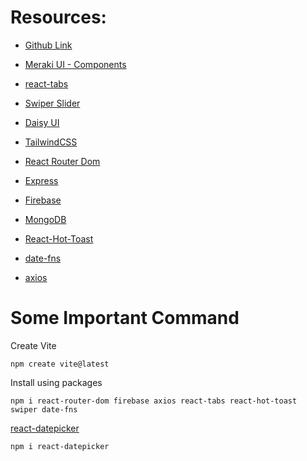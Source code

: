 # Resources:

-   [Github Link](https://github.com/shakilahmedatik/soloSphere-resources/tree/main)

-   [Meraki UI - Components](https://merakiui.com/components)
-   [react-tabs](https://www.npmjs.com/package/react-tabs)
-   [Swiper Slider](https://swiperjs.com/)
-   [Daisy UI](https://daisyui.com/)
-   [TailwindCSS](https://tailwindcss.com/)
-   [React Router Dom](https://reactrouter.com/en/main)
-   [Express](https://expressjs.com/)
-   [Firebase](https://console.firebase.google.com/)
-   [MongoDB](https://www.mongodb.com/)
-   [React-Hot-Toast](https://react-hot-toast.com/)
-   [date-fns](https://date-fns.org/)
-   [axios](https://axios-http.com/docs/intro)

# Some Important Command

Create Vite

```
npm create vite@latest
```

Install using packages

```
npm i react-router-dom firebase axios react-tabs react-hot-toast swiper date-fns
```

[react-datepicker](https://www.npmjs.com/package/react-datepicker)

```
npm i react-datepicker
```
